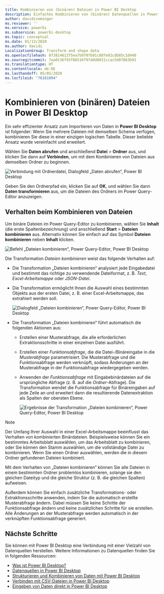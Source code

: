 ```yaml
---
title: Kombinieren von (binären) Dateien in Power BI Desktop
description: Einfaches Kombinieren von (binären) Datenquellen in Power BI Desktop
author: davidiseminger
ms.reviewer: ''
ms.service: powerbi
ms.subservice: powerbi-desktop
ms.topic: conceptual
ms.date: 01/13/2020
ms.author: davidi
LocalizationGroup: Transform and shape data
ms.openlocfilehash: 07381461375ea7b9707b91c807e92cdb85c1d440
ms.sourcegitcommit: 7aa0136f93f88516f97ddd8031ccac5d07863b92
ms.translationtype: HT
ms.contentlocale: de-DE
ms.lasthandoff: 05/05/2020
ms.locfileid: "76161094"
---
```

# <a name="combine-files-binaries-in-power-bi-desktop"></a>Kombinieren von (binären) Dateien in Power BI Desktop

Ein sehr effizienter Ansatz zum Importieren von Daten in **Power BI Desktop** ist folgender: Wenn Sie mehrere Dateien mit demselben Schema verfügen, kombinieren Sie diese in einer einzigen logischen Tabelle. Dieser beliebte Ansatz wurde vereinfacht und erweitert.

Wählen Sie **Daten abrufen** und anschließend **Datei** > **Ordner** aus, und klicken Sie dann auf **Verbinden**, um mit dem Kombinieren von Dateien aus demselben Ordner zu beginnen.

![Verbindung mit Ordnerdatei, Dialogfeld „Daten abrufen“, Power BI Desktop](media/desktop-combine-binaries/combine-binaries_1.png)

Geben Sie den Ordnerpfad ein, klicken Sie auf **OK**, und wählen Sie dann **Daten transformieren** aus, um die Dateien des Ordners im Power Query-Editor anzuzeigen.

## <a name="combine-files-behavior"></a>Verhalten beim Kombinieren von Dateien

Um binäre Dateien im Power Query-Editor zu kombinieren, wählen Sie **Inhalt** (die erste Spaltenbezeichnung) und anschließend **Start** > **Dateien kombinieren** aus. Alternativ können Sie einfach auf das Symbol **Dateien kombinieren** neben **Inhalt** klicken.

![Befehl „Dateien kombinieren“, Power Query-Editor, Power BI Desktop](media/desktop-combine-binaries/combine-binaries_2a.png)

Die Transformation *Dateien kombinieren* weist das folgende Verhalten auf:

* Die Transformation „Dateien kombinieren“ analysiert jede Eingabedatei und bestimmt das richtige zu verwendende Dateiformat, z. B. *Text*, *Excel-Arbeitsmappe* oder *JSON-Datei*.
* Die Transformation ermöglicht Ihnen die Auswahl eines bestimmten Objekts aus der ersten Datei, z. B. einer Excel-Arbeitsmappe, das extrahiert werden soll.
  
  ![Dialogfeld „Dateien kombinieren“, Power Query-Editor, Power BI Desktop](media/desktop-combine-binaries/combine-binaries_3.png)
* Die Transformation „Dateien kombinieren“ führt automatisch die folgenden Aktionen aus:
  
  * Erstellen einer Musterabfrage, die alle erforderlichen Extraktionsschritte in einer einzelnen Datei ausführt.
  * Erstellen einer *Funktionsabfrage*, die die Datei-/Binäreingabe in die *Musterabfrage* parametrisiert. Die Musterabfrage und die Funktionsabfrage werden verknüpft, sodass Änderungen an der Musterabfrage in der Funktionsabfrage wiedergegeben werden.
  * Anwenden der *Funktionsabfrage* mit Eingabebinärdateien auf die ursprüngliche Abfrage (z. B. auf die *Ordner*-Abfrage). Die Transformation wendet die Funktionsabfrage für Binäreingaben auf jede Zeile an und erweitert dann die resultierende Datenextraktion als Spalten der obersten Ebene.

    ![Ergebnisse der Transformation „Dateien kombinieren“, Power Query-Editor, Power BI Desktop](media/desktop-combine-binaries/combine-binaries_4.png)

> [!NOTE]
> Der Umfang Ihrer Auswahl in einer Excel-Arbeitsmappe beeinflusst das Verhalten von kombinierten Binärdateien. Beispielsweise können Sie ein bestimmtes Arbeitsblatt auswählen, um das Arbeitsblatt zu kombinieren, oder Sie können den Stamm auswählen, um die vollständige Datei zu kombinieren. Wenn Sie einen Ordner auswählen, werden die in diesem Ordner gefundenen Dateien kombiniert. 

Mit dem Verhalten von „Dateien kombinieren“ können Sie alle Dateien in einem bestimmten Ordner problemlos kombinieren, solange sie den gleichen Dateityp und die gleiche Struktur (z. B. die gleichen Spalten) aufweisen.

Außerdem können Sie einfach zusätzliche Transformations- oder Extraktionsschritte anwenden, indem Sie die automatisch erstellte Musterabfrage ändern. Dabei müssen Sie keine Schritte der Funktionsabfrage ändern und keine zusätzlichen Schritte für sie erstellen. Alle Änderungen an der Musterabfrage werden automatisch in der verknüpften Funktionsabfrage generiert.

## <a name="next-steps"></a>Nächste Schritte

Sie können mit Power BI Desktop eine Verbindung mit einer Vielzahl von Datenquellen herstellen. Weitere Informationen zu Datenquellen finden Sie in folgenden Ressourcen:

* [Was ist Power BI Desktop?](desktop-what-is-desktop.md)
* [Datenquellen in Power BI Desktop](desktop-data-sources.md)
* [Strukturieren und Kombinieren von Daten mit Power BI Desktop](desktop-shape-and-combine-data.md)
* [Verbinden mit CSV-Dateien in Power BI Desktop](desktop-connect-csv.md)
* [Eingeben von Daten direkt in Power BI Desktop](desktop-enter-data-directly-into-desktop.md)
